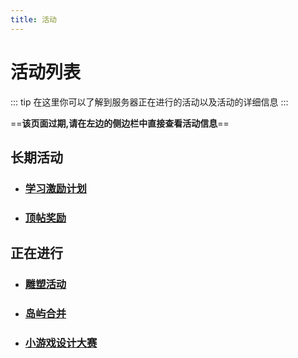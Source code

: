```yaml
---
title: 活动
---
```


# 活动列表
::: tip
在这里你可以了解到服务器正在进行的活动以及活动的详细信息
:::


<!-- <img :src="$withBase('/assets/img/modes-minecraft-survive.jpg')" style="border-radius: 7px;"/> -->

==**该页面过期,请在左边的侧边栏中直接查看活动信息**==

## 长期活动

- ### [学习激励计划](studybump.md) <Badge text="置顶" type="warning"/> <Badge text="new" type="tip"/>
- ### [顶帖奖励](bump.md) <Badge text="置顶" type="warning"/>

## 正在进行 

- ### [雕塑活动](sculpture.md) 
- ### [岛屿合并](2021-07-21.md) 
- ### [小游戏设计大赛](2021-07-20.md) 

